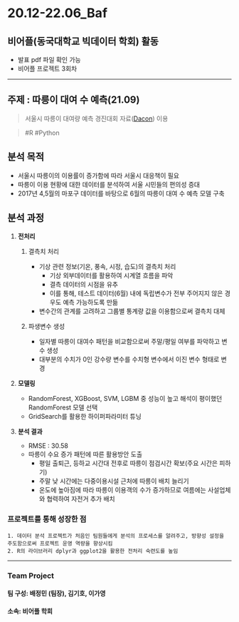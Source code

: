# 20.12-22.06_Baf
## 비어플(동국대학교 빅데이터 학회) 활동
- 발표 pdf 파일 확인 가능
- 비어플 프로젝트 3회차


***
## 주제 : 따릉이 대여 수 예측(21.09)
>서울시 따릉이 대여량 예측 경진대회 자료([Dacon](https://dacon.io/competitions/open/235576/data)) 이용

>#R #Python

## 분석 목적
- 서울시 따릉이의 이용률이 증가함에 따라 서울시 대응책이 필요
- 따릉이 이용 현황에 대한 데이터를 분석하여 서울 시민들의 편의성 증대
- 2017년 4,5월의 마포구 데이터를 바탕으로 6월의 따릉이 대여 수 예측 모델 구축


## 분석 과정
1. **전처리**
    1. 결측치 처리
        - 기상 관련 정보(기온, 풍속, 시정, 습도)의 결측치 처리
            - 기상 외부데이터를 활용하여 시계열 흐름을 파악
            - 결측 데이터의 시점을 유추
            - 이를 통해, 테스트 데이터(6월) 내에 독립변수가 전부 주어지지 않은 경우도 예측 가능하도록 만듦    
        - 변수간의 관계를 고려하고 그룹별 통계량 값을 이용함으로써 결측치 대체
    
    2. 파생변수 생성
        - 일자별 따릉이 대여수 패턴을 비교함으로써 주말/평일 여부를 파악하고 변수 생성
        - 대부분의 수치가 0인 강수량 변수를 수치형 변수에서 이진 변수 형태로 변경

2. **모델링**
    - RandomForest, XGBoost, SVM, LGBM 중 성능이 높고 해석이 평이했던 RandomForest 모델 선택
    - GridSearch를 활용한 하이퍼파라미터 튜닝

3. **분석 결과**
    - RMSE : 30.58
    - 따릉이 수요 증가 패턴에 따른 활용방안 도출
        - 평일 출퇴근, 등하교 시간대 전후로 따릉이 점검시간 확보(주요 시간은 피하기)
        - 주말 낮 시간에는 다중이용시설 근처에 따릉이 배치 늘리기
        - 온도에 높아짐에 따라 따릉이 이용객의 수가 증가하므로 여름에는 사설업체와 협력하여 자전거 추가 배치


### 프로젝트를 통해 성장한 점
    1. 데이터 분석 프로젝트가 처음인 팀원들에게 분석의 프로세스를 알려주고, 방향성 설정을 주도함으로써 프로젝트 운영 역량을 향상시킴
    2. R의 라이브러리 dplyr과 ggplot2을 활용한 전처리 숙련도를 높임

    
***
### Team Project
#### 팀 구성: 배정민 (팀장), 김기호, 이가영
#### 소속: 비어플 학회
